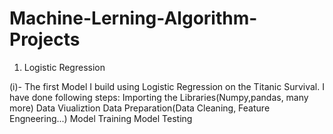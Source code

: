 # Machine-Lerning-Algorithm-Projects
1. Logistic Regression

(i)- The first Model I build using Logistic Regression on the Titanic Survival. I have done following steps:
Importing the Libraries(Numpy,pandas, many more)
Data Viualiztion
Data Preparation(Data Cleaning, Feature Engneering...)
Model Training
Model Testing

